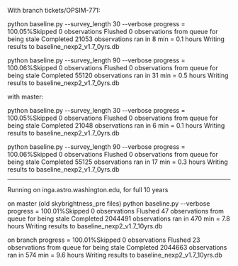 

With branch tickets/OPSIM-771:

python baseline.py --survey_length 30 --verbose
progress = 100.05%Skipped 0 observations
Flushed 0 observations from queue for being stale
Completed 21053 observations
ran in 8 min = 0.1 hours
Writing results to  baseline_nexp2_v1.7_0yrs.db

python baseline.py --survey_length 90 --verbose
progress = 100.06%Skipped 0 observations
Flushed 0 observations from queue for being stale
Completed 55120 observations
ran in 31 min = 0.5 hours
Writing results to  baseline_nexp2_v1.7_0yrs.db

with master:

python baseline.py --survey_length 30 --verbose
progress = 100.05%Skipped 0 observations
Flushed 0 observations from queue for being stale
Completed 21048 observations
ran in 6 min = 0.1 hours
Writing results to  baseline_nexp2_v1.7_0yrs.db

python baseline.py --survey_length 90 --verbose
progress = 100.06%Skipped 0 observations
Flushed 0 observations from queue for being stale
Completed 55125 observations
ran in 17 min = 0.3 hours
Writing results to  baseline_nexp2_v1.7_0yrs.db


-----------------------------------------

Running on inga.astro.washington.edu, for full 10 years

on master (old skybrightness_pre files)
python baseline.py --verbose
progress = 100.01%Skipped 0 observations
Flushed 47 observations from queue for being stale
Completed 2044491 observations
ran in 470 min = 7.8 hours
Writing results to  baseline_nexp2_v1.7_10yrs.db


on branch
progress = 100.01%Skipped 0 observations
Flushed 23 observations from queue for being stale
Completed 2044663 observations
ran in 574 min = 9.6 hours
Writing results to  baseline_nexp2_v1.7_10yrs.db

